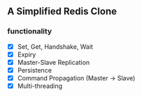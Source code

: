 ## A Simplified Redis Clone

### functionality

- [x] Set, Get, Handshake, Wait
- [x] Expiry
- [x] Master-Slave Replication
- [x] Persistence
- [x] Command Propagation (Master -> Slave)
- [x] Multi-threading